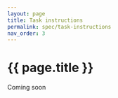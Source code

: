 ```yaml
---
layout: page
title: Task instructions
permalink: spec/task-instructions
nav_order: 3
---
```



# {{ page.title }}

Coming soon
